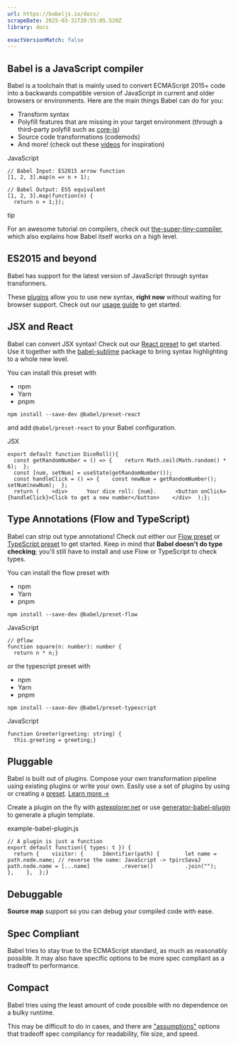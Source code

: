 ```yaml
---
url: https://babeljs.io/docs/
scrapeDate: 2025-03-31T20:55:05.520Z
library: docs

exactVersionMatch: false
---
```


## Babel is a JavaScript compiler[​](_docs_.md#babel-is-a-javascript-compiler)

Babel is a toolchain that is mainly used to convert ECMAScript 2015+ code into a backwards compatible version of JavaScript in current and older browsers or environments. Here are the main things Babel can do for you:
*   Transform syntax
*   Polyfill features that are missing in your target environment (through a third-party polyfill such as [core-js](https://github.com/zloirock/core-js))
*   Source code transformations (codemods)
*   And more! (check out these [videos](_videos.md) for inspiration)

JavaScript
```
// Babel Input: ES2015 arrow function  
[1, 2, 3].map(n => n + 1);  
  
// Babel Output: ES5 equivalent  
[1, 2, 3].map(function(n) {  
  return n + 1;});  
```
tip

For an awesome tutorial on compilers, check out [the-super-tiny-compiler](https://github.com/thejameskyle/the-super-tiny-compiler), which also explains how Babel itself works on a high level.

## ES2015 and beyond[​](_docs_.md#es2015-and-beyond)

Babel has support for the latest version of JavaScript through syntax transformers.

These [plugins](_docs_plugins-list.md) allow you to use new syntax, **right now** without waiting for browser support. Check out our [usage guide](_docs_usage.md) to get started.

## JSX and React[​](_docs_.md#jsx-and-react)

Babel can convert JSX syntax! Check out our [React preset](_docs_babel-preset-react.md) to get started. Use it together with the [babel-sublime](https://github.com/babel/babel-sublime) package to bring syntax highlighting to a whole new level.

You can install this preset with
*   npm
*   Yarn
*   pnpm
```
npm install --save-dev @babel/preset-react  
```
and add `@babel/preset-react` to your Babel configuration.

JSX
```
export default function DiceRoll(){  
  const getRandomNumber = () => {    return Math.ceil(Math.random() * 6);  };  
  const [num, setNum] = useState(getRandomNumber());  
  const handleClick = () => {    const newNum = getRandomNumber();    setNum(newNum);  };  
  return (    <div>      Your dice roll: {num}.      <button onClick={handleClick}>Click to get a new number</button>    </div>  );};  
```
## Type Annotations (Flow and TypeScript)[​](_docs_.md#type-annotations-flow-and-typescript)

Babel can strip out type annotations! Check out either our [Flow preset](_docs_babel-preset-flow.md) or [TypeScript preset](_docs_babel-preset-typescript.md) to get started. Keep in mind that **Babel doesn't do type checking**; you'll still have to install and use Flow or TypeScript to check types.

You can install the flow preset with
*   npm
*   Yarn
*   pnpm
```
npm install --save-dev @babel/preset-flow  
```
JavaScript
```
// @flow  
function square(n: number): number {  
  return n * n;}  
```
or the typescript preset with
*   npm
*   Yarn
*   pnpm
```
npm install --save-dev @babel/preset-typescript  
```
JavaScript
```
function Greeter(greeting: string) {  
  this.greeting = greeting;}  
```
## Pluggable[​](_docs_.md#pluggable)

Babel is built out of plugins. Compose your own transformation pipeline using existing plugins or write your own. Easily use a set of plugins by using or creating a [preset](_docs_plugins.md#presets). [Learn more →](_docs_plugins.md)

Create a plugin on the fly with [astexplorer.net](https://astexplorer.net/#/KJ8AjD6maa) or use [generator-babel-plugin](https://github.com/babel/generator-babel-plugin) to generate a plugin template.

example-babel-plugin.js
```
// A plugin is just a function  
export default function({ types: t }) {  
  return {    visitor: {      Identifier(path) {        let name = path.node.name; // reverse the name: JavaScript -> tpircSavaJ        path.node.name = [...name]          .reverse()          .join("");      },    },  };}  
```
## Debuggable[​](_docs_.md#debuggable)

**Source map** support so you can debug your compiled code with ease.

## Spec Compliant[​](_docs_.md#spec-compliant)

Babel tries to stay true to the ECMAScript standard, as much as reasonably possible. It may also have specific options to be more spec compliant as a tradeoff to performance.

## Compact[​](_docs_.md#compact)

Babel tries using the least amount of code possible with no dependence on a bulky runtime.

This may be difficult to do in cases, and there are ["assumptions"](_docs_assumptions.md) options that tradeoff spec compliancy for readability, file size, and speed.